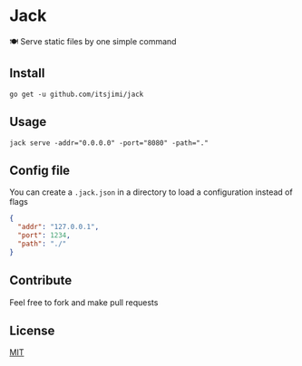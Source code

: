 # Jack
🍽 Serve static files by one simple command

## Install
```shell
go get -u github.com/itsjimi/jack
```

## Usage
```shell
jack serve -addr="0.0.0.0" -port="8080" -path="."
```

## Config file
You can create a `.jack.json` in a directory to load a configuration instead of flags
```json
{
  "addr": "127.0.0.1",
  "port": 1234,
  "path": "./"
}
```

## Contribute
Feel free to fork and make pull requests

## License
[MIT](https://github.com/ItsJimi/serve/blob/master/LICENSE)
